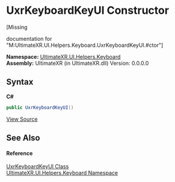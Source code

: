 # UxrKeyboardKeyUI Constructor 
 

\[Missing <summary> documentation for "M:UltimateXR.UI.Helpers.Keyboard.UxrKeyboardKeyUI.#ctor"\]

**Namespace:**&nbsp;<a href="N_UltimateXR_UI_Helpers_Keyboard">UltimateXR.UI.Helpers.Keyboard</a><br />**Assembly:**&nbsp;UltimateXR (in UltimateXR.dll) Version: 0.0.0.0

## Syntax

**C#**<br />
``` C#
public UxrKeyboardKeyUI()
```

<a href="UltimateXR/Scripts/UI/Helpers/Keyboard/UxrKeyboardKeyUI.cs" rel="noopener noreferrer" title="View the source code">View Source</a><br />

## See Also


#### Reference
<a href="T_UltimateXR_UI_Helpers_Keyboard_UxrKeyboardKeyUI">UxrKeyboardKeyUI Class</a><br /><a href="N_UltimateXR_UI_Helpers_Keyboard">UltimateXR.UI.Helpers.Keyboard Namespace</a><br />